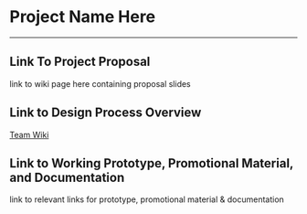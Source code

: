 # Project Name Here
***
## Link To Project Proposal
link to wiki page here containing proposal slides

## Link to Design Process Overview
[Team Wiki
](https://github.com/UQdeco3500/Epico/wiki)
## Link to Working Prototype, Promotional Material, and Documentation  
link to relevant links for prototype, promotional material & documentation

